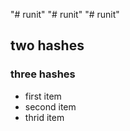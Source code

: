 "# runit" 
"# runit" 
"# runit" 
## two hashes
### three hashes
- first item
- second item
- thrid item
